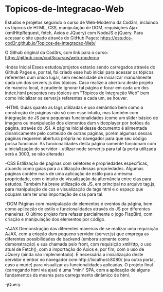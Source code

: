 # Topicos-de-Integracao-Web
Estudos e projetos seguindo o curso de Web-Moderno da Cod3rs, incluindo os tópicos de HTML, CSS, manipulação de DOM, requisições Ajax (xmlHttpRequest, fetch, Axios e JQuery) com NodeJS e jQuery.
Para acessar o site upado através do GitHub Pages: https://estudos-cod3r.github.io/Topicos-de-Integracao-Web/

O Github original da Cod3rs, com link para o curso:  https://github.com/cod3rcursos/web-moderno


-Index Inicial
    Esses estudos/projetos estarão sendo carregados através do Github Pages e, por tal, foi criado esse hub inicial para acessar os tópicos referentes dum único lugar, sem necessidade de inicializar manualmente cada um dos servers.js dos tópicos.
    Caso realize a abertura deste projeto de maneira local, é prudente ignorar tal página e focar em cada um dos index.html presentes nos tópicos em "Tópicos de Integração Web" bem como inicializar os server.js referentes a cada um, se houver.

-HTML
    Guias quanto as tags utilizadas e uso semântico bem como a construção de páginas não só com esse intuito, mas também com integração de JS para pequenas funcionalidades (como um slider básico de imagens ou manipulação dos elementos dum videoplayer por botões da página, através do JS). A página inicial desse documento é alimentada dinamicamente pelo conteúdo de outras páginas, porém algumas dessas páginas requerem abertura própria no navegador para que seu código possa funcionar. 
    As funcionalidades desta página somente funcionam com a inicialização do servidor - utilizar node server.js para tal (a porta utilizada será a 3003, se não alterada)

-CSS
    Estilização de páginas com seletores e propriedades específicas, atuando como guias para a utilização dessas propriedades. Algumas páginas contém mais de uma aplicação de estilo para a mesma propriedade, com o intuito de visualização da alternância entre elas para estudos.
    Também há breve utilização de JS, em principal no arquivo tag.js, para manipulação de css e visualização de tags html e o espaço que ocupam sem ter uma importação de css para tal.

-DOM
    Páginas com manipulação de elementos e eventos da página, bem como aplicação de estilo e funcionalidades através do JS por diferentes maneiras. O último projeto fora refazer parcialmente o jogo FlapBird, com criação e manipulação dos elementos por código.

-AJAX
    Demonstração das diferentes maneiras de se realizar uma requisição AJAX, com a criação dum pequeno servidor (server.js) que emprega as diferentes possibilidades de backend (embora somente como demonstração) e sua chamada pelo front, com requisição xmlHttp, o uso atual de Fetch(), com a importação do Axios e, por fim, com o uso de JQuery (ainda não implementado). É necessária a inicialização deste servidor e entrar no navegador com http://localhost:8080/ (ou outra porta, caso a mude) para visualizar as funcionalidades aplicadas. 
    O projeto final (carregando html via ajax) é uma "mini" SPA, com a aplicação de alguns fundamentos da mesma para carregamento dinâmico de html.

-jQuery
    .